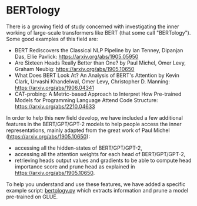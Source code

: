 <!--Copyright 2020 The HuggingFace Team. All rights reserved.

Licensed under the Apache License, Version 2.0 (the "License"); you may not use this file except in compliance with
the License. You may obtain a copy of the License at

http://www.apache.org/licenses/LICENSE-2.0

Unless required by applicable law or agreed to in writing, software distributed under the License is distributed on
an "AS IS" BASIS, WITHOUT WARRANTIES OR CONDITIONS OF ANY KIND, either express or implied. See the License for the
specific language governing permissions and limitations under the License.

⚠️ Note that this file is in Markdown but contain specific syntax for our doc-builder (similar to MDX) that may not be
rendered properly in your Markdown viewer.

-->

# BERTology

There is a growing field of study concerned with investigating the inner working of large-scale transformers like BERT
(that some call "BERTology"). Some good examples of this field are:


- BERT Rediscovers the Classical NLP Pipeline by Ian Tenney, Dipanjan Das, Ellie Pavlick:
  https://arxiv.org/abs/1905.05950
- Are Sixteen Heads Really Better than One? by Paul Michel, Omer Levy, Graham Neubig: https://arxiv.org/abs/1905.10650
- What Does BERT Look At? An Analysis of BERT's Attention by Kevin Clark, Urvashi Khandelwal, Omer Levy, Christopher D.
  Manning: https://arxiv.org/abs/1906.04341
- CAT-probing: A Metric-based Approach to Interpret How Pre-trained Models for Programming Language Attend Code Structure: https://arxiv.org/abs/2210.04633

In order to help this new field develop, we have included a few additional features in the BERT/GPT/GPT-2 models to
help people access the inner representations, mainly adapted from the great work of Paul Michel
(https://arxiv.org/abs/1905.10650):


- accessing all the hidden-states of BERT/GPT/GPT-2,
- accessing all the attention weights for each head of BERT/GPT/GPT-2,
- retrieving heads output values and gradients to be able to compute head importance score and prune head as explained
  in https://arxiv.org/abs/1905.10650.

To help you understand and use these features, we have added a specific example script: [bertology.py](https://github.com/huggingface/transformers/tree/main/examples/research_projects/bertology/run_bertology.py) which extracts information and prune a model pre-trained on
GLUE.
